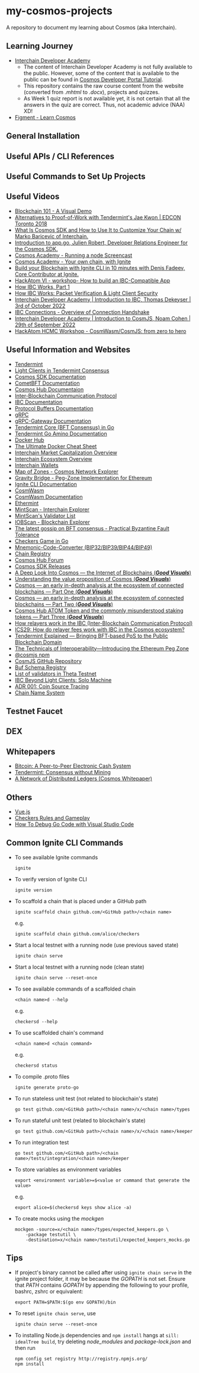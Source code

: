 # my-cosmos-projects
A repository to document my learning about Cosmos (aka Interchain).

## Learning Journey
- [Interchain Developer Academy](https://ida.interchain.io/)
    - The content of Interchain Developer Academy is not fully available to the public. However, some of the content that is available to the public can be found in [Cosmos Developer Portal Tutorial](https://tutorials.cosmos.network/).
    - This repository contains the raw course content from the website (converted from *.mhtml* to *.docx*), projects and quizzes.
    - As Week 1 quiz report is not available yet, it is not certain that all the answers in the quiz are correct. Thus, not academic advice (NAA) XD!
- [Figment - Learn Cosmos](https://learn.figment.io/protocols/cosmos)

## General Installation

## Useful APIs / CLI References

## Useful Commands to Set Up Projects

## Useful Videos
- [Blockchain 101 - A Visual Demo](https://www.youtube.com/watch?v=_160oMzblY8)
- [Alternatives to Proof-of-Work with Tendermint's Jae Kwon | EDCON Toronto 2018](https://www.youtube.com/watch?v=T_FYBKJxlbk&t=155s)
- [What Is Cosmos SDK and How to Use It to Customize Your Chain w/ Marko Baricevic of Interchain.](https://www.youtube.com/watch?v=1_ottIKPfI4&t=2s)
- [Introduction to app.go, Julien Robert, Developer Relations Engineer for the Cosmos SDK.](https://www.youtube.com/watch?v=G6QUIUwYaSU)
- [Cosmos Academy - Running a node Screencast](https://www.youtube.com/watch?v=wNUjkp2PFQI)
- [Cosmos Academy - Your own chain, with Ignite](https://www.youtube.com/watch?v=z1HDh2KdiGI)
- [Build your Blockchain with Ignite CLI in 10 minutes with Denis Fadeev, Core Contributor at Ignite.](https://www.youtube.com/watch?v=aQuHeE7fWK0)
- [HackAtom VI - workshop- How to build an IBC-Compatible App](https://www.youtube.com/watch?v=OSMH5uwTssk)
- [How IBC Works, Part 1](https://www.youtube.com/watch?v=zUVPkEzGJzA)
- [How IBC Works: Packet Verification & Light Client Security](https://ida.interchain.io/academy/3-ibc/1-what-is-ibc.html)
- [Interchain Developer Academy | Introduction to IBC, Thomas Dekeyser | 3rd of October 2022](https://www.youtube.com/watch?v=HCO7qTOdNGI)
- [IBC Connections - Overview of Connection Handshake](https://www.youtube.com/watch?v=E3ZvqdY2tL8)
- [Interchain Developer Academy | Introduction to CosmJS, Noam Cohen | 29th of September 2022](https://www.youtube.com/watch?v=RlqjEVIv1Pg)
- [HackAtom HCMC Workshop - CosmWasm/CosmJS: from zero to hero](https://www.youtube.com/watch?v=VTjiC4wcd7k)

## Useful Information and Websites
- [Tendermint](https://tendermint.com/)
- [Light Clients in Tendermint Consensus](https://blog.cosmos.network/light-clients-in-tendermint-consensus-1237cfbda104)
- [Cosmos SDK Documentation](https://docs.cosmos.network/)
- [CometBFT Documentation](https://docs.cometbft.com/)
- [Cosmos Hub Documentaion](https://hub.cosmos.network/)
- [Inter-Blockchain Communication Protocol](https://ibcprotocol.dev/)
- [IBC Documentation](https://ibc.cosmos.network/)
- [Protocol Buffers Documentation](https://protobuf.dev/)
- [gRPC](https://grpc.io/)
- [gRPC-Gateway Documentation](https://grpc-ecosystem.github.io/grpc-gateway/)
- [Tendermint Core (BFT Consensus) in Go](https://github.com/tendermint/tendermint)
- [Tendermint Go Amino Documentation](https://github.com/tendermint/go-amino)
- [Docker Hub](https://hub.docker.com/)
- [The Ultimate Docker Cheat Sheet](https://dockerlabs.collabnix.com/docker/cheatsheet/)
- [Interchain Market Capitalization Overview](https://cosmos.network/ecosystem/tokens/)
- [Interchain Ecosystem Overview](https://cosmos.network/ecosystem/apps/?ref=cosmonautsworld)
- [Interchain Wallets](https://cosmos.network/ecosystem/wallets/)
- [Map of Zones - Cosmos Network Explorer](https://mapofzones.com/)
- [Gravity Bridge - Peg-Zone Implementation for Ethereum](https://github.com/cosmos/gravity-bridge)
- [Ignite CLI Documentation](https://docs.ignite.com/)
- [CosmWasm](https://cosmwasm.com/)
- [CosmWasm Documentation](https://docs.cosmwasm.com/docs/)
- [Ethermint](https://github.com/evmos/ethermint)
- [MintScan - Interchain Explorer](https://hub.mintscan.io/chains/overview)
- [MintScan's Validator List](https://www.mintscan.io/cosmos/validators)
- [IOBScan - Blockchain Explorer](https://ibc.iobscan.io/)
- [The latest gossip on BFT consensus - Practical Byzantine Fault Tolerance](https://arxiv.org/abs/1807.04938)
- [Checkers Game in Go](https://github.com/batkinson/checkers-go)
- [Mnemonic-Code-Converter (BIP32/BIP39/BIP44/BIP49)](https://www.bip32.net/)
- [Chain Registry](https://github.com/cosmos/chain-registry)
- [Cosmos Hub Forum](https://forum.cosmos.network/)
- [Cosmos SDK Releases](https://github.com/cosmos/cosmos-sdk/releases)
- [A Deep Look Into Cosmos — the Internet of Blockchains (***Good Visuals***)](https://juliankoh.medium.com/a-deep-look-into-cosmos-the-internet-of-blockchains-af3aa1a97a5b)
- [Understanding the value proposition of Cosmos (***Good Visuals***)](https://blog.cosmos.network/understanding-the-value-proposition-of-cosmos-ecaef63350d)
- [Cosmos — an early in-depth analysis at the ecosystem of connected blockchains — Part One (***Good Visuals***)](https://cryptoseq.medium.com/cosmos-an-early-in-depth-analysis-at-the-ecosystem-of-connected-blockchains-part-one-508cd679bac5)
- [Cosmos — an early in-depth analysis at the ecosystem of connected blockchains — Part Two (***Good Visuals***)](https://cryptoseq.medium.com/cosmos-an-early-in-depth-analysis-at-the-ecosystem-of-connected-blockchains-part-two-2d5a9886166)
- [Cosmos Hub ATOM Token and the commonly misunderstood staking tokens — Part Three (***Good Visuals***)](https://cryptoseq.medium.com/cosmos-atom-token-and-the-commonly-misunderstood-staking-tokens-part-three-958c295c5b78)
- [How relayers work in the IBC (Inter-Blockchain Communication Protocol)](https://www.reddit.com/r/OsmosisLab/comments/t8ntrj/how_relayers_work_in_the_ibc_interblockchain/)
- [ICS29: How do relayer fees work with IBC in the Cosmos ecosystem?](https://medium.com/imperator-guide/ics29-how-do-relayer-fees-work-with-ibc-in-the-cosmos-ecosystem-e89ae6cf4530)
- [Tendermint Explained — Bringing BFT-based PoS to the Public Blockchain Domain](https://blog.cosmos.network/tendermint-explained-bringing-bft-based-pos-to-the-public-blockchain-domain-f22e274a0fdb)
- [The Technicals of Interoperability—Introducing the Ethereum Peg Zone](https://blog.cosmos.network/the-internet-of-blockchains-how-cosmos-does-interoperability-starting-with-the-ethereum-peg-zone-8744d4d2bc3f)
- [@cosmjs npm](https://www.npmjs.com/org/cosmjs)
- [CosmJS GitHub Repository](https://github.com/cosmos/CosmJS)
- [Buf Schema Registry](https://buf.build/cosmos/cosmos-sdk)
- [List of validators in Theta Testnet](https://explorer.theta-testnet.polypore.xyz/validators)
- [IBC Beyond Light Clients: Solo Machine](https://medium.com/the-interchain-foundation/ibc-beyond-light-clients-solo-machine-5af93618ef63)
- [ADR 001: Coin Source Tracing](https://ibc.cosmos.network/main/architecture/adr-001-coin-source-tracing.html)
- [Chain Name System](https://github.com/tendermint/cns)

## Testnet Faucet

## DEX

## Whitepapers
- [Bitcoin: A Peer-to-Peer Electronic Cash System](https://bitcoin.org/bitcoin.pdf)
- [Tendermint: Consensus without Mining](https://tendermint.com/static/docs/tendermint.pdf)
- [A Network of Distributed Ledgers (Cosmos Whitepaper)](https://v1.cosmos.network/resources/whitepaper)

## Others
- [Vue.js](https://vuejs.org/)
- [Checkers Rules and Gameplay](https://www.ducksters.com/games/checkers_rules.php)
- [How To Debug Go Code with Visual Studio Code](https://www.digitalocean.com/community/tutorials/debugging-go-code-with-visual-studio-code)

## Common Ignite CLI Commands
- To see available Ignite commands
    ```
    ignite
    ```
- To verify version of Ignite CLI
    ```
    ignite version
    ```
- To scaffold a chain that is placed under a GitHub path
    ```
    ignite scaffold chain github.com/<GitHub path>/<chain name>
    ```
    e.g.
    ```
    ignite scaffold chain github.com/alice/checkers
    ```
- Start a local testnet with a running node (use previous saved state)
    ```
    ignite chain serve
    ```
- Start a local testnet with a running node (clean state)
    ```
    ignite chain serve --reset-once
    ```
- To see available commands of a scaffolded chain
    ```
    <chain name>d --help
    ```
    e.g.
    ```
    checkersd --help
    ```
- To use scaffolded chain's command
    ```
    <chain name>d <chain command>
    ```
    e.g.
    ```
    checkersd status
    ```
- To compile .proto files
    ```
    ignite generate proto-go
    ```
- To run stateless unit test (not related to blockchain's state)
    ```
    go test github.com/<GitHub path>/<chain name>/x/<chain name>/types
    ```
- To run stateful unit test (related to blockchain's state)
    ```
    go test github.com/<GitHub path>/<chain name>/x/<chain name>/keeper
    ```
- To run integration test
    ```
    go test github.com/<GitHub path>/<chain name>/tests/integration/<chain name>/keeper
    ```
- To store variables as environment variables
    ```
    export <environment variable>=$<value or command that generate the value>
    ```
    e.g.
    ```
    export alice=$(checkersd keys show alice -a)
    ```
- To create mocks using the *mockgen*
    ```
    mockgen -source=x/<chain name>/types/expected_keepers.go \
        -package testutil \
        -destination=x/<chain name>/testutil/expected_keepers_mocks.go
    ```

## Tips
- If project's binary cannot be called after using ```ignite chain serve``` in the ignite project folder, it may be because the *GOPATH* is not set. Ensure that *PATH* contains *GOPATH* by appending the following to your profile, bashrc, zshrc or equivalent:
    ```
    export PATH=$PATH:$(go env GOPATH)/bin
    ```
- To reset ```ignite chain serve```, use
    ```
    ignite chain serve --reset-once
    ```
- To installing Node.js dependencies and ```npm install``` hangs at ```sill: idealTree build```, try deleting *node_modules* and *package-lock.json* and then run
    ```
    npm config set registry http://registry.npmjs.org/
    npm install
    ```
